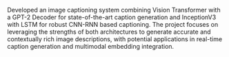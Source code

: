 Developed an image captioning system combining Vision Transformer with a GPT-2 Decoder for state-of-the-art caption generation and InceptionV3 with LSTM for robust CNN-RNN based captioning. The project focuses on leveraging the strengths of both architectures to generate accurate and contextually rich image descriptions, with potential applications in real-time caption generation and multimodal embedding integration.
